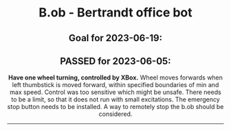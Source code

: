 <!-- Variables -->
<div style="text-align: center;">
  <h1>B.ob - Bertrandt office bot</h1>
<h2>Goal for 2023-06-19:<br></h2>
<strong></strong>

<h2>PASSED for 2023-06-05:<br></h2>
<strong>Have one wheel turning, controlled by XBox.</strong>
Wheel moves forwards when left thumbstick is moved forward, within specified boundaries of min and max speed.
Control was too sensitive which might be unsafe. There needs to be a limit, so that it does not run with small excitations. The emergency stop button needs to be installed.
  A way to remotely stop the b.ob should be considered.
</div>

___



